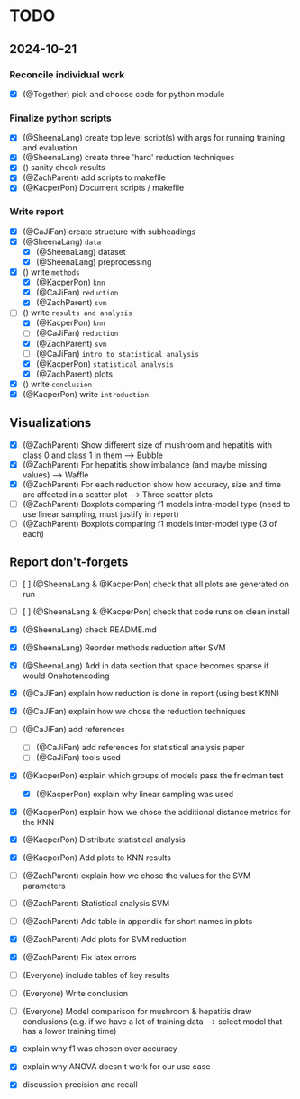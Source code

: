 # TODO

## 2024-10-21

### Reconcile individual work

- [x] (@Together) pick and choose code for python module

### Finalize python scripts

- [x] (@SheenaLang) create top level script(s) with args for running training and evaluation
- [x] (@SheenaLang) create three 'hard' reduction techniques
- [x] () sanity check results
- [x] (@ZachParent) add scripts to makefile
- [x] (@KacperPon) Document scripts / makefile

### Write report

- [x] (@CaJiFan) create structure with subheadings
- [x] (@SheenaLang) `data`
  - [x] (@SheenaLang) dataset
  - [x] (@SheenaLang) preprocessing
- [x] () write `methods`
  - [x] (@KacperPon) `knn`
  - [x] (@CaJiFan) `reduction`
  - [x] (@ZachParent) `svm`
- [ ] () write `results and analysis`
  - [x] (@KacperPon) `knn`
  - [ ] (@CaJiFan) `reduction`
  - [x] (@ZachParent) `svm`
  - [ ] (@CaJiFan) `intro to statistical analysis`
  - [x] (@KacperPon) `statistical analysis`
  - [x] (@ZachParent) plots
- [x] () write `conclusion`
- [x] (@KacperPon) write `introduction`

## Visualizations

- [x] (@ZachParent) Show different size of mushroom and hepatitis with class 0 and class 1 in them —> Bubble
- [x] (@ZachParent) For hepatitis show imbalance (and maybe missing values) —> Waffle
- [x] (@ZachParent) For each reduction show how accuracy, size and time are affected in a scatter plot --> Three scatter plots
- [ ] (@ZachParent) Boxplots comparing f1 models intra-model type (need to use linear sampling, must justify in report)
- [ ] (@ZachParent) Boxplots comparing f1 models inter-model type (3 of each)

## Report don't-forgets

- [ ] [ ] (@SheenaLang & @KacperPon) check that all plots are generated on run
- [ ] [ ] (@SheenaLang & @KacperPon) check that code runs on clean install

- [x] (@SheenaLang) check README.md
- [x] (@SheenaLang) Reorder methods reduction after SVM
- [x] (@SheenaLang) Add in data section that space becomes sparse if would Onehotencoding

- [x] (@CaJiFan) explain how reduction is done in report (using best KNN)
- [x] (@CaJiFan) explain how we chose the reduction techniques
- [ ] (@CaJiFan) add references

  - [ ] (@CaJiFan) add references for statistical analysis paper
  - [ ] (@CaJiFan) tools used

- [x] (@KacperPon) explain which groups of models pass the friedman test
  - [x] (@KacperPon) explain why linear sampling was used
- [x] (@KacperPon) explain how we chose the additional distance metrics for the KNN
- [x] (@KacperPon) Distribute statistical analysis
- [x] (@KacperPon) Add plots to KNN results

- [ ] (@ZachParent) explain how we chose the values for the SVM parameters
- [ ] (@ZachParent) Statistical analysis SVM
- [ ] (@ZachParent) Add table in appendix for short names in plots
- [x] (@ZachParent) Add plots for SVM reduction
- [x] (@ZachParent) Fix latex errors

- [ ] (Everyone) include tables of key results
- [ ] (Everyone) Write conclusion
- [ ] (Everyone) Model comparison for mushroom & hepatitis draw conclusions (e.g. if we have a lot of training data --> select model that has a lower training time)

- [x] explain why f1 was chosen over accuracy
- [x] explain why ANOVA doesn't work for our use case
- [x] discussion precision and recall
